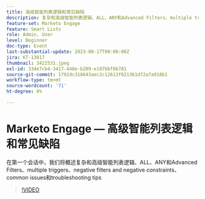 ```yaml
---
title: 高级智能列表逻辑和常见缺陷
description: 复杂和高级智能列表逻辑、ALL、ANY和Advanced Filters、multiple triggers、negative filters and negative constraints、common issues和疑难解答提示的概述
feature-set: Marketo Engage
feature: Smart Lists
role: Admin, User
level: Beginner
doc-type: Event
last-substantial-update: 2023-08-17T00:00:00Z
jira: KT-13817
thumbnail: 3422531.jpeg
exl-id: 334e7cb4-3417-448e-b209-e197bbf0b781
source-git-commit: 1792dc318643aec2c12613f621361d72a7a918b1
workflow-type: tm+mt
source-wordcount: '71'
ht-degree: 0%

---
```


# Marketo Engage — 高级智能列表逻辑和常见缺陷

在第一个会话中，我们将概述复杂和高级智能列表逻辑、ALL、ANY和Advanced Filters、multiple triggers、negative filters and negative constraints、common issues和troubleshooting tips

>[!VIDEO](https://video.tv.adobe.com/v/3422531/?learn=on)

